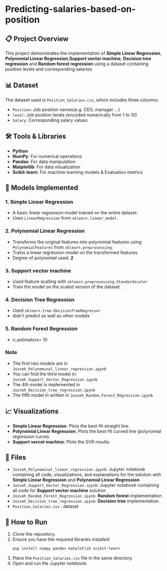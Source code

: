 # Predicting-salaries-based-on-position

## 📋 Project Overview
This project demonstrates the implementation of **Simple Linear Regression**, **Polynomial Linear Regression**,**Support vector machine**, **Decision tree regression** and **Random forest regression** using a dataset containing position levels and corresponding salaries.

## 📊 Dataset
The dataset used is `Position_Salaries.csv`, which includes three columns:
- `Position`: Job position names(e.g. CEO, manager ...)
- `level`: Job position levels (encoded numerically from 1 to 10)
- `Salary`: Corresponding salary values

## 🛠️ Tools & Libraries
- **Python**
- **NumPy**: For numerical operations
- **Pandas**: For data manipulation
- **Matplotlib**: For data visualization
- **Scikit-learn**: For machine learning models & Evaluation metrics

## 🔧 Models Implemented
### 1. Simple Linear Regression
- A basic linear regression model trained on the entire dataset.
- Uses `LinearRegression` from `sklearn.linear_model`.

### 2. Polynomial Linear Regression
- Transforms the original features into polynomial features using `PolynomialFeatures` from `sklearn.preprocessing`.
- Trains a linear regression model on the transformed features.
- Degree of polynomial used: **2**

### 3. Support vector machine
- Used feature scalling with `sklearn.preprocessing.Standardscaler` 
- Train the model on the scaled version of the dataset.

### 4. Decision Tree Regression
- Used `sklearn.tree.DecisionTreeRegressor`
- didn't predict as well as other models
`
### 5. Random Forest Regression
- n_estimators= 10

### Note
- The first two models are in `Jozveh_Polynominal_linear_regression.ipynb`
- You can find the third model in: `Jozveh_Support_Vector_Regression.ipynb`
- The 4th model is implemented in `Jozveh_Decision_tree_regression.ipynb`
- The fifth model in written in `Jozveh_Random_Forest_Regression.ipynb`

## 📈 Visualizations
- **Simple Linear Regression**: Plots the best-fit straight line.
- **Polynomial Linear Regression**: Plots the best-fit curved line (polynomial regression curve).
- **Support vercot machine**: Plots the SVR results.

## 📁 Files
- `Jozveh_Polynominal_linear_regression.ipynb`: Jupyter notebook containing all code, visualizations, and explanations for the solution with **Simple Linear Regression** and **Polynomial Linear Regression**
- `Jozveh_Support_Vector_Regression.ipynb`: Jupyter notebook containing all code for **Support vector machine** solution
- `Jozveh_Random_Forest_Regression.ipynb`: **Random forest** implementation
- `Jozveh_Decision_tree_regression.ipynb`: **Decision tree** implementation
- `Position_Salaries.csv` : dataset

## 🚀 How to Run
1. Clone the repository.
2. Ensure you have the required libraries installed:
   ```bash
   pip install numpy pandas matplotlib scikit-learn
   ```
3. Place the `Position_Salaries.csv` file in the same directory.
4. Open and run the Jupyter notebook.

